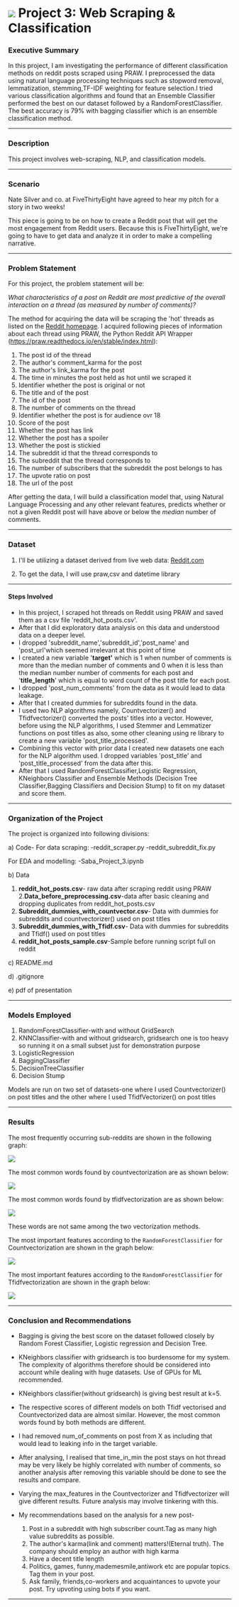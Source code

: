 # ![](https://ga-dash.s3.amazonaws.com/production/assets/logo-9f88ae6c9c3871690e33280fcf557f33.png) Project 3: Web Scraping & Classification

### Executive Summary 

In this project, I am investigating the performance of different classification methods on reddit posts scraped using PRAW. I preprocessed the data using natural language processing techniques such as stopword removal, lemmatization, stemming,TF-IDF weighting for feature selection.I tried various classification algorithms and found that an Ensemble Classifier performed the best on our dataset followed by a RandomForestClassifier.  The best accuracy is 79% with bagging classifier which is an ensemble classification method.


---

### Description

This project involves web-scraping, NLP, and classification models.

---

### Scenario

 Nate Silver and co. at FiveThirtyEight have agreed to hear my pitch for a story in two weeks!

This piece is going to be on how to create a Reddit post that will get the most engagement from Reddit users. Because this is FiveThirtyEight, we're going to have to get data and analyze it in order to make a compelling narrative.

---

### Problem Statement
For this project, the problem statement will be:

 _What characteristics of a post on Reddit are most predictive of the overall interaction on a thread (as measured by number of comments)?_

The method for acquiring the data will be scraping the 'hot' threads as listed on the [Reddit homepage](https://www.reddit.com/). I acquired following  pieces of information about each thread using PRAW, the Python Reddit API Wrapper (https://praw.readthedocs.io/en/stable/index.html):
1. The post id of the thread
2. The author's comment_karma for the post
3. The author's link_karma for the post
4. The time in minutes the post held as hot until we scraped it
5. Identifier whether the post is original or not
6. The title and of the post
7. The id of the post
8. The number of comments on the thread
9. Identifier whether the post is for audience ovr 18 
10. Score of the post
11. Whether the post has link
12. Whether the post has a spoiler
13. Whether the post is stickied
14. The subreddit id that the thread corresponds to
15. The subreddit that the thread corresponds to
16. The number of subscribers that the subreddit the post belongs to has
17. The upvote ratio on post
18. The url of the post

After getting the data, I will build a classification model that, using Natural Language Processing and any other relevant features, predicts whether or not a given Reddit post will have above or below the _median_ number of comments.

---


### Dataset

1. I'll be utilizing a dataset derived from live web data: [Reddit.com](https://www.reddit.com/)

2. To get the data, I will use praw,csv and datetime library 

---

#### Steps Involved

- In this project, I scraped hot threads on Reddit using PRAW and saved them as a csv file 'reddit_hot_posts.csv'. 
- After that I did exploratory data analysis on this data and understood data on a deeper level.
- I dropped 'subreddit_name','subreddit_id','post_name' and 'post_url'which seemed irrelevant at this point of time
- I created a new variable '**target'** which is 1 when number of comments is more than the median number of comments and 0 when it is less than the median number number of comments for each post and '**title_length**' which is equal to word count of the post title for each post.  
- I dropped 'post_num_comments' from the data as it would lead to data leakage.
- After that I created dummies for subreddits found in the data.  
- I used two NLP algorithms namely, Countvectorizer() and Tfidfvectorizer() converted the posts' titles into a vector. However, before using the NLP algorithms, I used Stemmer and Lemmatizer functions on post titles as also, some other cleaning using re library to create a new variable 'post_title_processed'.
- Combining this vector with prior data I created new datasets one each for the NLP algorithm used. I dropped variables 'post_title' and 'post_title_processed' from the data after this. 
- After that I used RandomForestClassifier,Logistic Regression, KNeighbors Classifier and Ensemble Methods (Decision Tree Classifier,Bagging Classifiers and Decision Stump) to fit on my dataset and score them.


---

### Organization of the Project
The project is organized into following divisions:

a) Code-
   For data scraping:
   -reddit_scraper.py
   -reddit_subreddit_fix.py

   For EDA and modelling:
   -Saba_Project_3.ipynb

b) Data
   1. **reddit_hot_posts.csv**- raw data after scraping reddit using PRAW
   2.**Data_before_preprocessing.csv**-data after basic cleaning and dropping duplicates from reddit_hot_posts.csv
   3. **Subreddit_dummies_with_countvector.csv**- Data with dummies for subreddits and countvectorizer() used on post titles
   4. **Subreddit_dummies_with_Tfidf.csv**- Data with dummies for subreddits and Tfidf() used on post titles
   5. **reddit_hot_posts_sample.csv**-Sample before running script full on reddit
   
   
c) README.md
   
   
d) .gitignore

e) pdf of presentation
   
---

### Models Employed

1. RandomForestClassifier-with and without GridSearch
2. KNNClassifier-with and without gridsearch, gridsearch one is too heavy so running it on a small subset just for demonstration purpose
3. LogisticRegression
4. BaggingClassifier
5. DecisionTreeClassifier
6. Decision Stump
   
Models are run on two set of datasets-one where I used Countvectorizer() on post titles and the other where I used  TfidfVectorizer() on post titles

---

### Results

The most frequently occurring sub-reddits are shown in the following graph:

![](./assets/Top_10_occurring_Subreddits.png)

The most common words found by countvectorization are as shown below:

![](./assets/Most_common_words_found_by_countvectorization.png)

The most common words found by tfidfvectorization are as shown below:

![](./assets/Most_common_words_found_by_Tfidf_vectorization.png)
   
These words are not same among the two vectorization methods.

The most important features according to the `RandomForestClassifier` for Countvectorization are shown in the graph below:

![](./assets/RandomForestCvecFeatures.png)
   
The most important features according to the `RandomForestClassifier` for Tfidfvectorization are shown in the graph below:

![](./assets/RandomForestTfidfFeatures.png)

---

### Conclusion and Recommendations

- Bagging is giving the best score on the dataset followed closely by Random Forest Classifier, Logistic regression and Decision Tree.

- KNeighbors classifier with gridsearch is too burdensome for my system. The complexity of algorithms therefore should be considered into account while dealing with huge datasets. Use of GPUs for ML recommended.

- KNeighbors classifier(without gridsearch) is giving best result at k=5.

- The respective scores of different models on both Tfidf vectorised and Countvectorized data are almost similar. However, the most common words found by both methods are different.

- I had removed num_of_comments on post from X as including that would lead to leaking info in the target variable.

- After analysing, I realised that time_in_min the post stays on hot thread may be very likely be highly correlated with number of comments, so another analysis after removing this variable should be done to see the results and compare.

- Varying the max_features in the Countvectorizer and Tfidfvectorizer will give different results. Future analysis may involve tinkering with this.

- My recommendations based on the analysis for a new post-

    1. Post in a subreddit with high subscriber count.Tag as many high value subreddits as possible.
    2. The author's karma(link and comment) matters!(Eternal truth). The company should employ an author 
       with high karma
    3. Have a decent title length
    4. Politics, games, funny,mademesmile,antiwork etc are popular topics. Tag them in your post.
    5. Ask family, friends,co-workers and acquaintances to upvote your post. Try upvoting using bots if
       you want.

---

